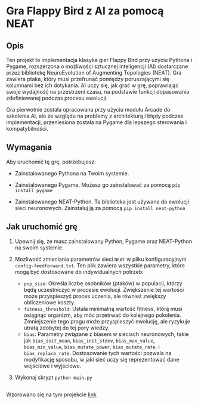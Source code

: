 # Gra Flappy Bird z AI za pomocą NEAT

## Opis

Ten projekt to implementacja klasyka gier Flappy Bird przy użyciu Pythona i Pygame, rozszerzona o możliwości sztucznej inteligencji (AI) dostarczane przez bibliotekę NeuroEvolution of Augmenting Topologies (NEAT). Gra zawiera ptaka, który musi przefrunąć pomiędzy poruszającymi się kolumnami bez ich dotykania. AI uczy się, jak grać w grę, poprawiając swoje wydajność na przestrzeni czasu, na podstawie funkcji dopasowania zdefiniowanej podczas procesu ewolucji.

Gra pierwotnie została opracowana przy użyciu modułu Arcade do szkolenia AI, ale ze względu na problemy z architekturą i błędy podczas implementacji, przeniesiona została na Pygame dla lepszego sterowania i kompatybilności.

## Wymagania

Aby uruchomić tę grę, potrzebujesz:

- Zainstalowanego Pythona na Twoim systemie.
- Zainstalowanego Pygame. Możesz go zainstalować za pomocą `pip install pygame`


- Zainstalowanego NEAT-Python. Ta biblioteka jest używana do ewolucji sieci neuronowych. Zainstaluj ją za pomocą `pip install neat-python`

## Jak uruchomić grę
1. Upewnij się, że masz zainstalowany Python, Pygame oraz NEAT-Python na swoim systemie.
2. Mozliwość zmieniania parametrów sieci `NEAT` w pliku konfiguracyjnym `config-feedforward.txt`. Ten plik zawiera wszystkie parametry, które mogą być dostosowane do indywidualnych potrzeb:
   - `pop_size`: Określa liczbę osobników (ptaków) w populacji, którzy będą uczestniczyć w procesie ewolucji. Zwiększenie tej wartości może przyspieszyć proces uczenia, ale również zwiększy obliczeniowe koszty.
   - `fitness_threshold`: Ustala minimalną wartość fitness, którą musi osiągnąć organizm, aby móc przetrwać do kolejnego pokolenia. Zmniejszenie tego progu może przyspieszyć ewolucję, ale ryzykuje utratą zdobytej do tej pory wiedzy.
   - `bias`: Parametry związane z biasem w sieciach neuronowych, takie jak `bias_init_mean`, `bias_init_stdev`, `bias_max_value`, `bias_min_value`, `bias_mutate_power`, `bias_mutate_rate`, i `bias_replace_rate`. Dostosowanie tych wartości pozwala na modyfikację sposobu, w jaki sieć uczy się reprezentować dane wejściowe i wyjściowe.

3. Wykonaj skrypt `python main.py`


##

 Wzorowano się na tym projekcie [link](https://www.youtube.com/watch?v=MMxFDaIOHsE&list=PLzMcBGfZo4-lwGZWXz5Qgta_YNX3_vLS2&ab_channel=TechWithTim)
